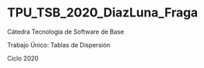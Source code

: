 # TPU_TSB_2020_DiazLuna_Fraga

Cátedra Tecnologia de Software de Base

Trabajo Único: Tablas de Dispersión

Ciclo 2020
